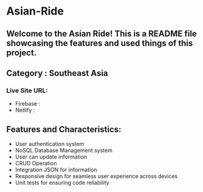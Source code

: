 # Asian-Ride
## Welcome to the Asian Ride! This is a README file showcasing the features and used things of this project.

## Category : Southeast Asia

### Live Site URL: 
* Firebase : 
* Netlify  : 

## Features and Characteristics:
* User authentication system
* NoSQL Database Management system
* User can update information
* CRUD Operation
* Integration JSON for information
* Responsive design for seamless user experience across devices
* Unit tests for ensuring code reliability
